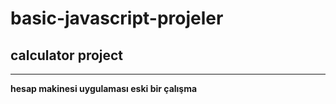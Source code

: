 # basic-javascript-projeler
## calculator project 
--------------------
**hesap makinesi uygulaması eski bir çalışma**
